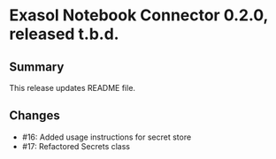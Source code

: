 # Exasol Notebook Connector 0.2.0, released t.b.d.

## Summary

This release updates README file.

## Changes

* #16: Added usage instructions for secret store
* #17: Refactored Secrets class
